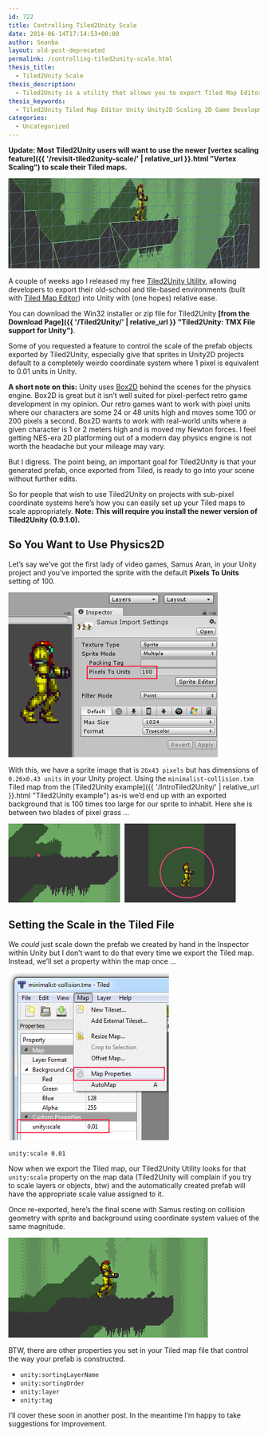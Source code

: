 ```yaml
---
id: 722
title: Controlling Tiled2Unity Scale
date: 2014-06-14T17:14:53+00:00
author: Seanba
layout: old-post-deprecated
permalink: /controlling-tiled2unity-scale.html
thesis_title:
  - Tiled2Unity Scale
thesis_description:
  - Tiled2Unity is a utility that allows you to export Tiled Map Editor files into Unity for your 2D projects. Now supports scaling.
thesis_keywords:
  - Tiled2Unity Tiled Map Editor Unity Unity2D Scaling 2D Game Development
categories:
  - Uncategorized
---
```

**Update: Most Tiled2Unity users will want to use the newer [vertex scaling feature]({{ '/revisit-tiled2unity-scale/' | relative_url }}.html "Vertex Scaling") to scale their Tiled maps.**

<img style="background-image: none; padding-top: 0px; padding-left: 0px; display: inline; padding-right: 0px; border-width: 0px;" title="Tiled2Unity Scaling" src="/assets/wp-content/uploads/2014/06/uni-samus-banner.jpg" alt="Tiled2Unity Scaling" width="640" height="180" border="0" />

A couple of weeks ago I released my free <a title="Tiled2Unity" href="{{ '/IntroTiled2Unity/' | relative_url }}.html" rel="Tiled2Unity">Tiled2Unity Utility</a>, allowing developers to export their old-school and tile-based environments (built with [Tiled Map Editor](http://www.mapeditor.org/)) into Unity with (one hopes) relative ease.

You can download the Win32 installer or zip file for Tiled2Unity **[from the Download Page]({{ '/Tiled2Unity/' | relative_url }} "Tiled2Unity: TMX File support for Unity")**.

Some of you requested a feature to control the scale of the prefab objects exported by Tiled2Unity, especially give that sprites in Unity2D projects default to a completely weirdo coordinate system where 1 pixel is equivalent to 0.01 units in Unity.

**A short note on this:** Unity uses [Box2D](http://box2d.org/) behind the scenes for the physics engine. Box2D is great but it isn’t well suited for pixel-perfect retro game development in my opinion. Our retro games want to work with pixel units where our characters are some 24 or 48 units high and moves some 100 or 200 pixels a second. Box2D wants to work with real-world units where a given character is 1 or 2 meters high and is moved my Newton forces. I feel getting NES-era 2D platforming out of a modern day physics engine is not worth the headache but your mileage may vary.

But I digress. The point being, an important goal for Tiled2Unity is that your generated prefab, once exported from Tiled, is ready to go into your scene without further edits.

So for people that wish to use Tiled2Unity on projects with sub-pixel coordinate systems here’s how you can easily set up your Tiled maps to scale appropriately. **Note: This will require you install the newer version of Tiled2Unity (0.9.1.0).**

## So You Want to Use Physics2D

Let’s say we’ve got the first lady of video games, Samus Aran, in your Unity project and you’ve imported the sprite with the default **Pixels To Units** setting of 100.

<img style="background-image: none; padding-top: 0px; padding-left: 0px; display: inline; padding-right: 0px; border-width: 0px;" title="Samus in Unity" src="/assets/wp-content/uploads/2014/06/uni-samus.png" alt="Samus in Unity" width="420" height="330" border="0" />

With this, we have a sprite image that is `26x43 pixels` but has dimensions of `0.26x0.43 units` in your Unity project. Using the `minimalist-collision.txm` Tiled map from the [Tiled2Unity example]({{ '/IntroTiled2Unity/' | relative_url }}.html "Tiled2Unity example") as-is we’d end up with an exported background that is 100 times too large for our sprite to inhabit. Here she is between two blades of pixel grass ...

<img style="background-image: none; padding-top: 0px; padding-left: 0px; display: inline; padding-right: 0px; border-width: 0px;" title="Samus between 2 blades of grass" src="/assets/wp-content/uploads/2014/06/uni-samus-small.png" alt="Samus between 2 blades of grass" width="456" height="158" border="0" />

## Setting the Scale in the Tiled File

We _could_ just scale down the prefab we created by hand in the Inspector within Unity but I don’t want to do that every time we export the Tiled map. Instead, we’ll set a property within the map once …

<img style="background-image: none; padding-top: 0px; padding-left: 0px; display: inline; padding-right: 0px; border-width: 0px;" title="Map property, unity:scale" src="/assets/wp-content/uploads/2014/06/tiled-map-scale.png" alt="Map property, unity:scale" width="322" height="336" border="0" />

`unity:scale 0.01`

Now when we export the Tiled map, our Tiled2Unity Utility looks for that `unity:scale` property on the map data (Tiled2Unity will complain if you try to scale layers or objects, btw) and the automatically created prefab will have the appropriate scale value assigned to it.

Once re-exported, here’s the final scene with Samus resting on collision geometry with sprite and background using coordinate system values of the same magnitude.

<img style="background-image: none; padding-top: 0px; padding-left: 0px; display: inline; padding-right: 0px; border-width: 0px;" title="Samus and Environment at Scale" src="/assets/wp-content/uploads/2014/06/uni-samus-scaled.png" alt="Samus and Environment at Scale" width="400" height="200" border="0" />

BTW, there are other properties you set in your Tiled map file that control the way your prefab is constructed.

  * `unity:sortingLayerName`
  * `unity:sortingOrder`
  * `unity:layer`
  * `unity:tag`

I’ll cover these soon in another post. In the meantime I’m happy to take suggestions for improvement.